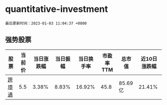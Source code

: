 # quantitative-investment

`最后更新时间：2023-01-03 11:04:37 +0800`

## 强势股票

|股票|当前价|当日涨跌幅|当日振幅|当日换手率|市盈率TTM|总市值|近10日涨跌幅|
|----|----|----|----|----|----|----|----|
|[跨境通](https://xueqiu.com/S/SZ002640)|5.5|3.38%|8.83%|16.92%|45.8|85.69亿|21.41%|

